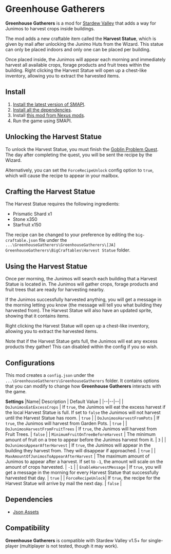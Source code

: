 # Greenhouse Gatherers

**Greenhouse Gatherers** is a mod for [Stardew Valley](http://stardewvalley.net/) that adds a way for Junimos to harvest crops inside buildings.

The mod adds a new craftable item called the **Harvest Statue**, which is given by mail after unlocking the Junimo Huts from the Wizard. This statue can only be placed indoors and only one can be placed per building.

Once placed inside, the Junimos will appear each morning and immediately harvest all available crops, forage products and fruit trees within the building. Right clicking the Harvest Statue will open up a chest-like inventory, allowing you to extract the harvested items.

## Install
1. [Install the latest version of SMAPI](https://smapi.io/).
2. [Install all the dependencies](#dependencies).
3. Install [this mod from Nexus mods](http://www.nexusmods.com/stardewvalley/mods/????).
4. Run the game using SMAPI.

## Unlocking the Harvest Statue
To unlock the Harvest Statue, you must finish the [Goblin Problem Quest](https://stardewcommunitywiki.com/Quests#Goblin_Problem "Quests"). The day after completing the quest, you will be sent the recipe by the Wizard.

Alternatively, you can set the `ForceRecipeUnlock` config option to `true`, which will cause the recipe to appear in your mailbox.

## Crafting the Harvest Statue
The Harvest Statue requires the following ingredients:

 - Prismatic Shard x1
 - Stone x350
 - Starfruit x150

The recipe can be changed to your preference by editing the `big-craftable.json` file under the `...\GreenhouseGatherers\GreenhouseGatherers\[JA] GreenhouseGatherers\BigCraftables\Harvest Statue` folder.

## Using the Harvest Statue
Once per morning, the Junimos will search each building that a Harvest Statue is located in. The Junimos will gather crops, forage products and fruit trees that are ready for harvesting nearby.

If the Junimos successfully harvested anything, you will get a message in the morning letting you know (the message will tell you what building they harvested from). The Harvest Statue will also have an updated sprite, showing that it contains items.

Right clicking the Harvest Statue will open up a chest-like inventory, allowing you to extract the harvested items.

Note that if the Harvest Statue gets full, the Junimos will eat any excess products they gather! This can disabled within the config if you so wish.


## Configurations
This mod creates a `config.json` under the `...\GreenhouseGatherers\GreenhouseGatherers` folder. It contains options that you can modify to change how **Greenhouse Gatherers** interacts with the game.

**Settings**
|Name| Description | Default Value |
|--|--|--|
| `DoJunimosEatExcessCrops` | If `true`, the Junimos will eat the excess harvest if the local Harvest Statue is full. If set to `false` the Junimos will not harvest until the Harvest Statue has room. | `true` |
| `DoJunimosHarvestFromPots` | If `true`, the Junimos will harvest from Garden Pots. | `true` |
| `DoJunimosHarvestFromFruitTrees` | If `true`, the Junimos will harvest from Fruit Trees. | `false` |
| `MinimumFruitOnTreeBeforeHarvest` | The minimum amount of fruit on a tree to appear before the Junimos harvest from it. | `3` |
| `DoJunimosAppearAfterHarvest` | If `true`, the Junimos will appear in the building they harvest from. They will disappear if approached. | `true` |
| `MaxAmountOfJunimosToAppearAfterHarvest` | The maximum amount of Junimos to appear after a harvest. If set to `-1`, the amount will scale on the amount of crops harvested. | `-1` |
| `EnableHarvestMessage` | If `true`, you will get a message in the morning for every Harvest Statue that successfully harvested that day. | `true` |
| `ForceRecipeUnlock`| If `true`, the recipe for the Harvest Statue will arrive by mail the next day. | `false` |


## Dependencies
 - [Json Assets](https://www.nexusmods.com/stardewvalley/mods/1720)

## Compatibility
**Greenhouse Gatherers** is compatible with Stardew Valley v1.5+ for single-player (multiplayer is not tested, though it may work).

